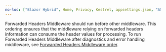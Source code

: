 ```yaml
---
no-loc: ["Blazor Hybrid", Home, Privacy, Kestrel, appsettings.json, "ASP.NET Core Identity", cookie, Cookie, Blazor, "Blazor Server", "Blazor WebAssembly", "Identity", "Let's Encrypt", Razor, SignalR]
---
```

Forwarded Headers Middleware should run before other middleware. This ordering ensures that the middleware relying on forwarded headers information can consume the header values for processing. To run Forwarded Headers Middleware after diagnostics and error handling middleware, see [Forwarded Headers Middleware order](xref:host-and-deploy/proxy-load-balancer#fhmo).